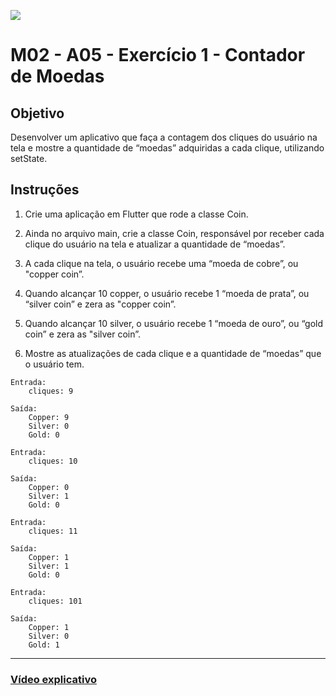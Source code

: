 ﻿![](https://i.imgur.com/xG74tOh.png)

# M02 - A05 - Exercício 1 - Contador de Moedas

## Objetivo

Desenvolver um aplicativo que faça a contagem dos cliques do usuário na tela e mostre a quantidade de “moedas” adquiridas a cada clique, utilizando setState.

## Instruções

1. Crie uma aplicação em Flutter que rode a classe Coin.

2. Ainda no arquivo main, crie a classe Coin, responsável por receber cada clique do usuário na tela e atualizar a quantidade de “moedas”.

3. A cada clique na tela, o usuário recebe uma “moeda de cobre”, ou "copper coin”.

4. Quando alcançar 10 copper, o usuário recebe 1 “moeda de prata”, ou “silver coin” e zera as "copper coin”.

5. Quando alcançar 10 silver, o usuário recebe 1 “moeda de ouro”, ou “gold coin” e zera as "silver coin”.

6. Mostre as atualizações de cada clique e a quantidade de “moedas” que o usuário tem.

```
Entrada:
    cliques: 9

Saída:
    Copper: 9
    Silver: 0
    Gold: 0
```

```
Entrada:
    cliques: 10

Saída:
    Copper: 0
    Silver: 1
    Gold: 0
```

```
Entrada:
    cliques: 11

Saída:
    Copper: 1
    Silver: 1
    Gold: 0
```

```
Entrada:
    cliques: 101

Saída:
    Copper: 1
    Silver: 0
    Gold: 1

```

---

### [Vídeo explicativo](https://drive.google.com/file/d/1CKL15gRVUu9hvm_fymNkiS9MEvs_b_m0/view?usp=sharing)

